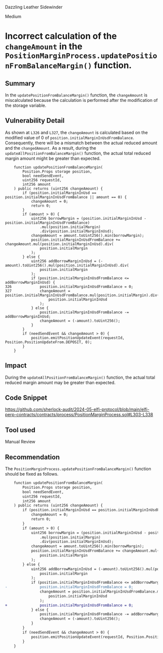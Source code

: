 Dazzling Leather Sidewinder

Medium

# Incorrect calculation of the `changeAmount` in the `PositionMarginProcess.updatePositionFromBalanceMargin()` function.

## Summary

In the `updatePositionFromBalanceMargin()` function, the `changeAmount` is miscalculated because the calculation is performed after the modification of the storage variable.

## Vulnerability Detail

As shown at `L326` and `L327`, the `changeAmount` is calculated based on the modified value of 0 of `position.initialMarginInUsdFromBalance`. Consequently, there will be a mismatch between the actual reduced amount and the `changedAmount`. As a result, during the `updateAllPositionFromBalanceMargin()` function, the actual total reduced margin amount might be greater than expected.

```solidity
    function updatePositionFromBalanceMargin(
        Position.Props storage position,
        bool needSendEvent,
        uint256 requestId,
        int256 amount
    ) public returns (uint256 changeAmount) {
        if (position.initialMarginInUsd == position.initialMarginInUsdFromBalance || amount == 0) {
            changeAmount = 0;
            return 0;
        }
        if (amount > 0) {
            uint256 borrowMargin = (position.initialMarginInUsd - position.initialMarginInUsdFromBalance)
                .mul(position.initialMargin)
                .div(position.initialMarginInUsd);
            changeAmount = amount.toUint256().min(borrowMargin);
            position.initialMarginInUsdFromBalance += changeAmount.mul(position.initialMarginInUsd).div(
                position.initialMargin
            );
        } else {
            uint256 addBorrowMarginInUsd = (-amount).toUint256().mul(position.initialMarginInUsd).div(
                position.initialMargin
            );
            if (position.initialMarginInUsdFromBalance <= addBorrowMarginInUsd) {
326             position.initialMarginInUsdFromBalance = 0;
327             changeAmount = position.initialMarginInUsdFromBalance.mul(position.initialMargin).div(
                    position.initialMarginInUsd
                );
            } else {
                position.initialMarginInUsdFromBalance -= addBorrowMarginInUsd;
                changeAmount = (-amount).toUint256();
            }
        }
        if (needSendEvent && changeAmount > 0) {
            position.emitPositionUpdateEvent(requestId, Position.PositionUpdateFrom.DEPOSIT, 0);
        }
    }
```

## Impact

During the `updateAllPositionFromBalanceMargin()` function, the actual total reduced margin amount may be greater than expected.

## Code Snippet

https://github.com/sherlock-audit/2024-05-elfi-protocol/blob/main/elfi-perp-contracts/contracts/process/PositionMarginProcess.sol#L303-L338

## Tool used

Manual Review

## Recommendation

The `PositionMarginProcess.updatePositionFromBalanceMargin()` function should be fixed as follows.

```diff
    function updatePositionFromBalanceMargin(
        Position.Props storage position,
        bool needSendEvent,
        uint256 requestId,
        int256 amount
    ) public returns (uint256 changeAmount) {
        if (position.initialMarginInUsd == position.initialMarginInUsdFromBalance || amount == 0) {
            changeAmount = 0;
            return 0;
        }
        if (amount > 0) {
            uint256 borrowMargin = (position.initialMarginInUsd - position.initialMarginInUsdFromBalance)
                .mul(position.initialMargin)
                .div(position.initialMarginInUsd);
            changeAmount = amount.toUint256().min(borrowMargin);
            position.initialMarginInUsdFromBalance += changeAmount.mul(position.initialMarginInUsd).div(
                position.initialMargin
            );
        } else {
            uint256 addBorrowMarginInUsd = (-amount).toUint256().mul(position.initialMarginInUsd).div(
                position.initialMargin
            );
            if (position.initialMarginInUsdFromBalance <= addBorrowMarginInUsd) {
-               position.initialMarginInUsdFromBalance = 0;
                changeAmount = position.initialMarginInUsdFromBalance.mul(position.initialMargin).div(
                    position.initialMarginInUsd
                );
+               position.initialMarginInUsdFromBalance = 0;
            } else {
                position.initialMarginInUsdFromBalance -= addBorrowMarginInUsd;
                changeAmount = (-amount).toUint256();
            }
        }
        if (needSendEvent && changeAmount > 0) {
            position.emitPositionUpdateEvent(requestId, Position.PositionUpdateFrom.DEPOSIT, 0);
        }
    }
```
